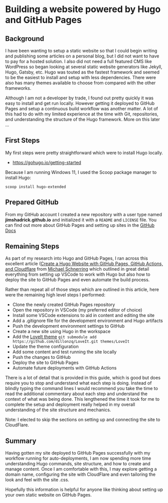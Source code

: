 # Building a website powered by Hugo and GitHub Pages


## Background

I have been wanting to setup a static website so that I could begin writing and publishing some articles on a personal blog, but I did not want to have to pay for a hosted solution. I also did not need a full featured CMS like WordPress so began looking at several static website generators like Jekyll, Hugo, Gatsby, etc. Hugo was touted as the fastest framework and seemed to be the easiest to install and setup with less dependencies. There were also has many themes available to choose from compared with the other frameworks.

Although I am not a developer by trade, I found out pretty quickly it was easy to install and get run locally. However getting it deployed to GitHub Pages and setup a continuous build workflow was another matter. A lot of this had to do with my limited experience at the time with Git, repositories, and understanding the structure of the Hugo framework. More on this later ...

## First Steps

My first steps were pretty straightforward which were to install Hugo locally.

- https://gohugo.io/getting-started

Because I am running Windows 11, I used the Scoop package manager to install Hugo:

`scoop install hugo-extended`

## Prepared GitHub

From my GitHub account I created a new repository with a user type named **jimshadrick.github.io** and initialized it with a `README` and `LICENSE` file. You can find out more about GitHub Pages and setting up sites in the [GitHub Docs](https://docs.github.com/en/pages/getting-started-with-github-pages/about-github-pages#types-of-github-pages-sites)

## Remaining Steps

As part of my research into Hugo and GitHub Pages, I ran across this excellent article ([Create a Hugo Website with GitHub Pages, GitHub Actions, and Cloudflare](https://schnerring.net/blog/create-a-hugo-website-with-github-pages-github-actions-and-cloudflare/) from [Michael Schnerring](https://twitter.com/schnerringo) which outlined in great detail everything from setting up VSCode to work with Hugo but also how to deploy the site to GitHub Pages and even automate the build process.

Rather than repeat all of those steps which are outlined in this article, here were the remaining high level steps I performed:

- Clone the newly created GitHub Pages repository
- Open the repository in VSCode (my preferred editor of choice)
- Install some VSCode extensions to aid in content and editing the site
- Add a .gitignore file for the development environment and Hugo artifacts
- Push the development environment settings to GitHub
- Create a new site using Hugo in the workspace
- Add the [LoveIt theme](https://hugoloveit.com/theme-documentation-basics/)
  `git submodule add https://github.com/dillonzq/LoveIt.git themes/LoveIt`
- Update the theme configuration
- Add some content and test running the site locally
- Push the changes to GitHub
- Deploy the site to GitHub Pages
- Automate future deployments with GitHub Actions

There is a lot of detail that is provided in this guide, which is good but does require you to stop and understand what each step is doing. Instead of blindly typing the command lines I would recommend you take the time to read the additional commentary about each step and understand the context of what was being done. This lengthened the time it took for me to complete the setup and deployment really helped in my overall understanding of the site structure and mechanics.

Note: I elected to skip the sections on setting up and connecting the site to CloudFlare.

## Summary

Having gotten my site deployed to GitHub Pages successfully with my workflow running for auto-deployments, I am now spending more time understanding Hugo commands, site structure, and how to create and manage content. Once I am comfortable with this, I may explore getting a domain name, configuring the site with CloudFlare and even tailoring the look and feel with the site .css.

Hopefully this information is helpful for anyone like thinking about setting up your own static website on GitHub Pages.

